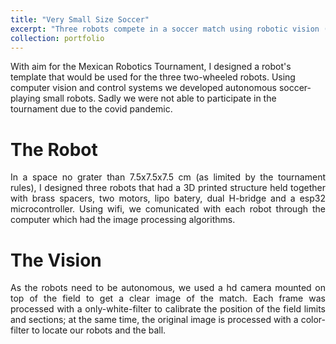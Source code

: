 ```yaml
---
title: "Very Small Size Soccer"
excerpt: "Three robots compete in a soccer match using robotic vision (2020). <br/><img src='/images/vsss.png'>"
collection: portfolio
---
```


With aim for the Mexican Robotics Tournament, I designed a robot's template that would be used for the three two-wheeled robots. Using computer vision and control systems we developed autonomous soccer-playing small robots. Sadly we were not able to participate in the tournament due to the covid pandemic. 

The Robot
=====
<p style='text-align: justify;'>
In a space no grater than 7.5x7.5x7.5 cm (as limited by the tournament rules), I designed three robots that had a 3D printed structure held together with brass spacers, two motors, lipo batery, dual H-bridge and a esp32 microcontroller. Using wifi, we comunicated with each robot through the computer which had the image processing algorithms.
</p>

The Vision
=====

<p style='text-align: justify;'>
As the robots need to be autonomous, we used a hd camera mounted on top of the field to get a clear image of the match. Each frame was processed with a only-white-filter to calibrate the position of the field limits and sections; at the same time, the original image is processed with a color-filter to locate our robots and the ball. 
</p>